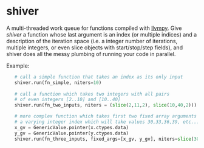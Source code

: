 shiver
======

A multi-threaded work queue for functions compiled with [llvmpy](http://http://www.llvmpy.org/). 
Give *shiver* a function whose last argument is an index (or multiple indices) and a description of the 
iteration space (i.e. a integer number of iterations, multiple integers, or even slice objects with start/stop/step fields), 
and shiver does all the messy plumbing of running your code in parallel. 

Example:

```python
   # call a simple function that takes an index as its only input
   shiver.run(fn_simple, niters=10)
   
   # call a function which takes two integers with all pairs 
   # of even integers [2..10] and [10..40]
   shiver.run(fn_two_inputs, niters = (slice(2,11,2), slice(10,40,2)))

   # more complex function which takes first two fixed array arguments and then
   # a varying integer index which will take values 30,33,36,39, etc... 
   x_gv = GenericValue.pointer(x.ctypes.data)
   y_gv = GenericValue.pointer(y.ctypes.data)
   shiver.run(fn_three_inputs, fixed_args=[x_gv, y_gv], niters=slice(30,140,3))
```
